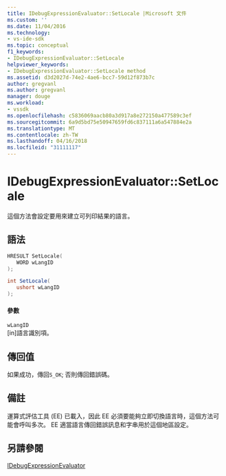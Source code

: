 ```yaml
---
title: IDebugExpressionEvaluator::SetLocale |Microsoft 文件
ms.custom: ''
ms.date: 11/04/2016
ms.technology:
- vs-ide-sdk
ms.topic: conceptual
f1_keywords:
- IDebugExpressionEvaluator::SetLocale
helpviewer_keywords:
- IDebugExpressionEvaluator::SetLocale method
ms.assetid: d3d2027d-74e2-4ae6-bcc7-59d12f873b7c
author: gregvanl
ms.author: gregvanl
manager: douge
ms.workload:
- vssdk
ms.openlocfilehash: c5836069aacb80a3d917a8e272150a477589c3ef
ms.sourcegitcommit: 6a9d5bd75e50947659fd6c837111a6a547884e2a
ms.translationtype: MT
ms.contentlocale: zh-TW
ms.lasthandoff: 04/16/2018
ms.locfileid: "31111117"
---
```

# <a name="idebugexpressionevaluatorsetlocale"></a>IDebugExpressionEvaluator::SetLocale
這個方法會設定要用來建立可列印結果的語言。  
  
## <a name="syntax"></a>語法  
  
```cpp  
HRESULT SetLocale(   
   WORD wLangID  
);  
```  
  
```csharp  
int SetLocale(  
   ushort wLangID  
);  
```  
  
#### <a name="parameters"></a>參數  
 `wLangID`  
 [in]語言識別項。  
  
## <a name="return-value"></a>傳回值  
 如果成功，傳回`S_OK`; 否則傳回錯誤碼。  
  
## <a name="remarks"></a>備註  
 運算式評估工具 (EE) 已載入，因此 EE 必須要能夠立即切換語言時，這個方法可能會呼叫多次。 EE 適當語言傳回錯誤訊息和字串用於這個地區設定。  
  
## <a name="see-also"></a>另請參閱  
 [IDebugExpressionEvaluator](../../../extensibility/debugger/reference/idebugexpressionevaluator.md)